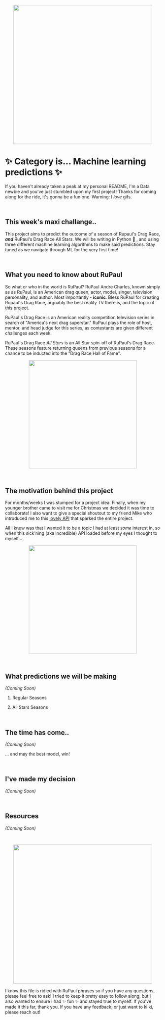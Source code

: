 <p align="center">
<img src="https://media.giphy.com/media/W1SYNTF2HmihUGnOWX/giphy.gif" width="450"/>
</p>

# ✨ Category is... Machine learning predictions ✨ 

If you haven't already taken a peak at my personal README, I'm a Data newbie and you've just stumbled upon my first project! Thanks for coming along for the ride, it's gonna be a fun one. Warning: I *love* gifs.

<br>

## This week's maxi challange..

This project aims to predict the outcome of a season of Rupaul's Drag Race, ***and*** RuPaul's Drag Race All Stars. We will be writing in Python 🐍 , and using three different machine learning algorithms to make said predictions. Stay tuned as we navigate through ML for the very first time!

<br>

## What you need to know about RuPaul

So what or who in the world is RuPaul? RuPaul Andre Charles, known simply as as RuPaul, is an American drag queen, actor, model, singer, television personality, and author. Most importantly - **iconic**. Bless RuPaul for creating Rupaul's Drag Race, arguably the best reality TV there is, and the topic of this project.

RuPaul's Drag Race is an American reality competition television series in search of "America's next drag superstar." RuPaul plays the role of host, mentor, and head judge for this series, as contestants are given different challenges each week.

RuPaul's Drag Race *All Stars* is an All Star spin-off of RuPaul's Drag Race. These seasons feature returning queens from previous seasons for a chance to be inducted into the "Drag Race Hall of Fame".

<p align="center">
<img src="https://media.giphy.com/media/9PcxYDdotuaJmK65WC/giphy.gif" width="350"/>
</p>

<br>

## The motivation behind this project

For months/weeks I was stumped for a project idea. Finally, when my younger brother came to visit me for Christmas we decided it was time to collaborate! I also want to give a special shoutout to my friend Mike who introduced me to this [lovely API](https://drag-race-api.readme.io/docs) that sparked the entire project.

All I knew was that I wanted it to be a topic I had at least *some* interest in, so when this sick'ning (aka incredible) API loaded before my eyes I thought to myself...

<p align="center">
<img src="https://media.giphy.com/media/GNnCfB7qkC9x31P0V1/giphy.gif" width="350"/>
</p>

<br>

## What predictions we will be making
*(Coming Soon)*

1. Regular Seasons

2. All Stars Seasons

<br>

## The time has come..
*(Coming Soon)*

... and may the best model, win!

<br>

## I've made my decision
*(Coming Soon)*

<br>

## Resources
*(Coming Soon)*

<br>

<p align="center">
<img src="https://media.giphy.com/media/fQMzQ63o6CA77sSVet/giphy.gif" width="450"/>
</p>

I know this file is ridled with RuPaul phrases so if you have any questions, please feel free to ask! I tried to keep it pretty easy to follow along, but I also wanted to ensure I had ✨ fun ✨ and stayed true to myself. If you've made it this far, thank you. If you have any feedback, or just want to ki ki, please reach out!
